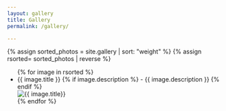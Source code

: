 ```yaml
---
layout: gallery
title: Gallery
permalink: /gallery/

---
```

{% assign sorted_photos = site.gallery | sort: "weight" %}
{% assign rsorted= sorted_photos | reverse %}
<div class="photo-gallery">
<ul>
  {% for image in rsorted %}
    <div class='gbox'>
        <li >
            <div class='gtext'>
                <span>
                        <span class='title'>
                        {{ image.title }} </span>
                    {% if image.description %}
                        <span class='desc'>- {{ image.description }}</span>
                    {% endif %}
                </span>
            </div>
            <img src="{{ image.image_path }}" alt="{{ image.title}}"/>
        </li>
    </div>
  {% endfor %}
</ul>
</div>
